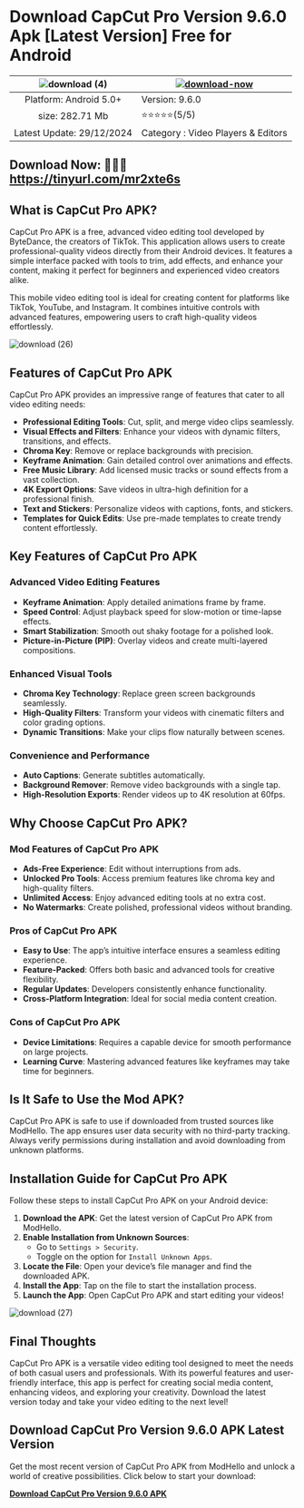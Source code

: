 # Download CapCut Pro Version 9.6.0 Apk [Latest Version] Free for Android

| ![download (4)](https://github.com/user-attachments/assets/00fb3914-e34a-4edb-9dee-6358a6af4bba)| [![download-now](https://github.com/user-attachments/assets/22657e67-9d2d-46af-a41a-5d365d2ddc1f)](https://modhello.com/capcut/)  |
|:-------------------------------------------------:|-----------------------|
| Platform: Android 5.0+                      | Version: 9.6.0    |
| size: 282.71 Mb                                |  ⭐️⭐️⭐️⭐️⭐️(5/5) |
| Latest Update: 29/12/2024                      | Category : Video Players & Editors |

## Download Now: 🤞🤞🤞 https://tinyurl.com/mr2xte6s

## What is CapCut Pro APK?

CapCut Pro APK is a free, advanced video editing tool developed by ByteDance, the creators of TikTok. This application allows users to create professional-quality videos directly from their Android devices. It features a simple interface packed with tools to trim, add effects, and enhance your content, making it perfect for beginners and experienced video creators alike.

This mobile video editing tool is ideal for creating content for platforms like TikTok, YouTube, and Instagram. It combines intuitive controls with advanced features, empowering users to craft high-quality videos effortlessly.

![download (26)](https://github.com/user-attachments/assets/5e424333-dfd9-417c-aa68-33dac66c163e)


## Features of CapCut Pro APK

CapCut Pro APK provides an impressive range of features that cater to all video editing needs:

- **Professional Editing Tools**: Cut, split, and merge video clips seamlessly.
- **Visual Effects and Filters**: Enhance your videos with dynamic filters, transitions, and effects.
- **Chroma Key**: Remove or replace backgrounds with precision.
- **Keyframe Animation**: Gain detailed control over animations and effects.
- **Free Music Library**: Add licensed music tracks or sound effects from a vast collection.
- **4K Export Options**: Save videos in ultra-high definition for a professional finish.
- **Text and Stickers**: Personalize videos with captions, fonts, and stickers.
- **Templates for Quick Edits**: Use pre-made templates to create trendy content effortlessly.


## Key Features of CapCut Pro APK

### Advanced Video Editing Features

- **Keyframe Animation**: Apply detailed animations frame by frame.
- **Speed Control**: Adjust playback speed for slow-motion or time-lapse effects.
- **Smart Stabilization**: Smooth out shaky footage for a polished look.
- **Picture-in-Picture (PIP)**: Overlay videos and create multi-layered compositions.

### Enhanced Visual Tools

- **Chroma Key Technology**: Replace green screen backgrounds seamlessly.
- **High-Quality Filters**: Transform your videos with cinematic filters and color grading options.
- **Dynamic Transitions**: Make your clips flow naturally between scenes.

### Convenience and Performance

- **Auto Captions**: Generate subtitles automatically.
- **Background Remover**: Remove video backgrounds with a single tap.
- **High-Resolution Exports**: Render videos up to 4K resolution at 60fps.


## Why Choose CapCut Pro APK?

### Mod Features of CapCut Pro APK

- **Ads-Free Experience**: Edit without interruptions from ads.
- **Unlocked Pro Tools**: Access premium features like chroma key and high-quality filters.
- **Unlimited Access**: Enjoy advanced editing tools at no extra cost.
- **No Watermarks**: Create polished, professional videos without branding.

### Pros of CapCut Pro APK

- **Easy to Use**: The app’s intuitive interface ensures a seamless editing experience.
- **Feature-Packed**: Offers both basic and advanced tools for creative flexibility.
- **Regular Updates**: Developers consistently enhance functionality.
- **Cross-Platform Integration**: Ideal for social media content creation.

### Cons of CapCut Pro APK

- **Device Limitations**: Requires a capable device for smooth performance on large projects.
- **Learning Curve**: Mastering advanced features like keyframes may take time for beginners.


## Is It Safe to Use the Mod APK?

CapCut Pro APK is safe to use if downloaded from trusted sources like ModHello. The app ensures user data security with no third-party tracking. Always verify permissions during installation and avoid downloading from unknown platforms.


## Installation Guide for CapCut Pro APK

Follow these steps to install CapCut Pro APK on your Android device:

1. **Download the APK**: Get the latest version of CapCut Pro APK from ModHello.
2. **Enable Installation from Unknown Sources**:
   - Go to `Settings > Security`.
   - Toggle on the option for `Install Unknown Apps`.
3. **Locate the File**: Open your device’s file manager and find the downloaded APK.
4. **Install the App**: Tap on the file to start the installation process.
5. **Launch the App**: Open CapCut Pro APK and start editing your videos!

![download (27)](https://github.com/user-attachments/assets/32df0206-cc95-42f6-96f7-6b24f476c6e1)


## Final Thoughts

CapCut Pro APK is a versatile video editing tool designed to meet the needs of both casual users and professionals. With its powerful features and user-friendly interface, this app is perfect for creating social media content, enhancing videos, and exploring your creativity. Download the latest version today and take your video editing to the next level!


## Download CapCut Pro Version 9.6.0 APK Latest Version

Get the most recent version of CapCut Pro APK from ModHello and unlock a world of creative possibilities. Click below to start your download:

[**Download CapCut Pro Version 9.6.0 APK**](#)

